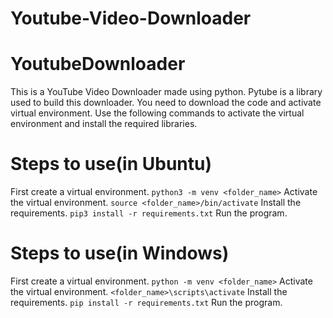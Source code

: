 # Youtube-Video-Downloader

# YoutubeDownloader
This is a YouTube Video Downloader made using python. Pytube is a library used to build this downloader. You need to download the code and activate virtual environment. Use the following commands to activate the virtual environment and install the required libraries.


# Steps to use(in Ubuntu)
First create a virtual environment.
`
python3 -m venv <folder_name>
`
Activate the virtual environment.
`
source <folder_name>/bin/activate
`
Install the requirements.
`
pip3 install -r requirements.txt
`
Run the program.
 
# Steps to use(in Windows)
First create a virtual environment.
`
python -m venv <folder_name>
`
Activate the virtual environment.
`
<folder_name>\scripts\activate
`
Install the requirements.
`
pip install -r requirements.txt
`
Run the program.